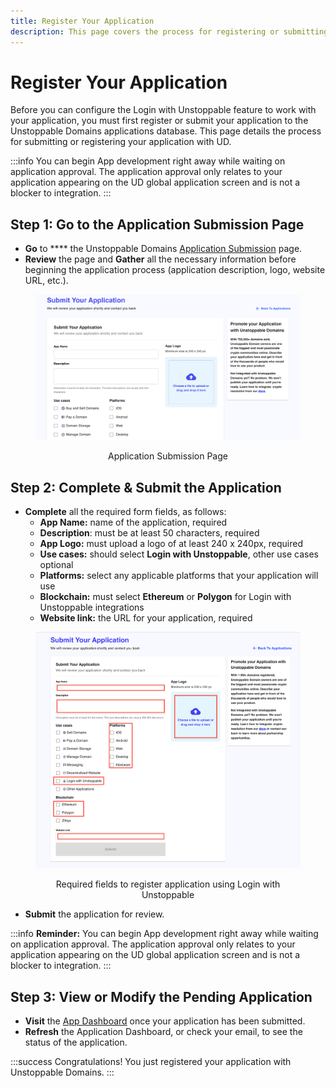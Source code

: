 ```yaml
---
title: Register Your Application
description: This page covers the process for registering or submitting your application to Unstoppable Domains. This is the first step to use the Login with Unstoppable feature.
---
```


# Register Your Application

Before you can configure the Login with Unstoppable feature to work with your application, you must first register or submit your application to the Unstoppable Domains applications database. This page details the process for submitting or registering your application with UD.

:::info
You can begin App development right away while waiting on application approval. The application approval only relates to your application appearing on the UD global application screen and is not a blocker to integration.
:::

## Step 1: Go to the Application Submission Page

* **Go** to **** the Unstoppable Domains [Application Submission](https://unstoppabledomains.com/app-submission) page.
* **Review** the page and **Gather** all the necessary information before beginning the application process (application description, logo, website URL, etc.).

<figure>

![Application Submission Page](/images/submit-your-application.png '#display=block;margin-left=auto;margin-right=auto;width=70%;')
	
<figcaption style="text-align: center">Application Submission Page</figcaption>
</figure>

## Step 2: Complete & Submit the Application

* **Complete** all the required form fields, as follows:&#x20;
  * **App Name:** name of the application, required
  * **Description**: must be at least 50 characters, required
  * **App Logo:** must upload a logo of at least 240 x 240px, required
  * **Use cases:** should select **Login with Unstoppable**, other use cases optional
  * **Platforms:** select any applicable platforms that your application will use
  * **Blockchain:** must select **Ethereum** or **Polygon** for Login with Unstoppable integrations
  * **Website link:** the URL for your application, required

<figure>

![Required fields to register application using Login with Unstoppable](/images/submit_your_application_login.png '#display=block;margin-left=auto;margin-right=auto;width=70%;')
	
<figcaption style="text-align: center">Required fields to register application using Login with Unstoppable</figcaption>
</figure>

* **Submit** the application for review.

:::info
**Reminder:** You can begin App development right away while waiting on application approval. The application approval only relates to your application appearing on the UD global application screen and is not a blocker to integration.
:::

## Step 3: View or Modify the Pending Application

* **Visit** the [App Dashboard](https://unstoppabledomains.com/app-dashboard) once your application has been submitted.&#x20;
* **Refresh** the Application Dashboard, or check your email, to see the status of the application.

:::success Congratulations!
You just registered your application with Unstoppable Domains.
:::
